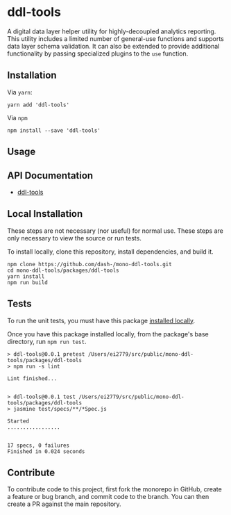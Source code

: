 # ddl-tools

A digital data layer helper utility for highly-decoupled analytics reporting.
This utility includes a limited number of general-use functions and supports
data layer schema validation.  It can also be extended to provide additional
functionality by passing specialized plugins to the `use` function.

## Installation

Via `yarn`:

```
yarn add 'ddl-tools'
```

Via `npm`

```
npm install --save 'ddl-tools'
```


<a name="usage"></a>

## Usage



## API Documentation

* [ddl-tools](../../docs/ddl-tools/DDLTools.md)


## Local Installation

These steps are not necessary (nor useful) for normal use.  These steps are only
necessary to view the source or run tests.

To install locally, clone this repository, install dependencies, and build it.

```
npm clone https://github.com/dash-/mono-ddl-tools.git
cd mono-ddl-tools/packages/ddl-tools
yarn install
npm run build
```

## Tests

To run the unit tests, you must have this package
[installed locally](#local-installation).

Once you have this package installed locally, from the package's base
directory, run `npm run test`.

```
> ddl-tools@0.0.1 pretest /Users/ei2779/src/public/mono-ddl-tools/packages/ddl-tools
> npm run -s lint

Lint finished...


> ddl-tools@0.0.1 test /Users/ei2779/src/public/mono-ddl-tools/packages/ddl-tools
> jasmine test/specs/**/*Spec.js

Started
.................


17 specs, 0 failures
Finished in 0.024 seconds
```

## Contribute

To contribute code to this project, first fork the monorepo in GitHub, create
a feature or bug branch, and commit code to the branch.  You can then create a
PR against the main repository.

